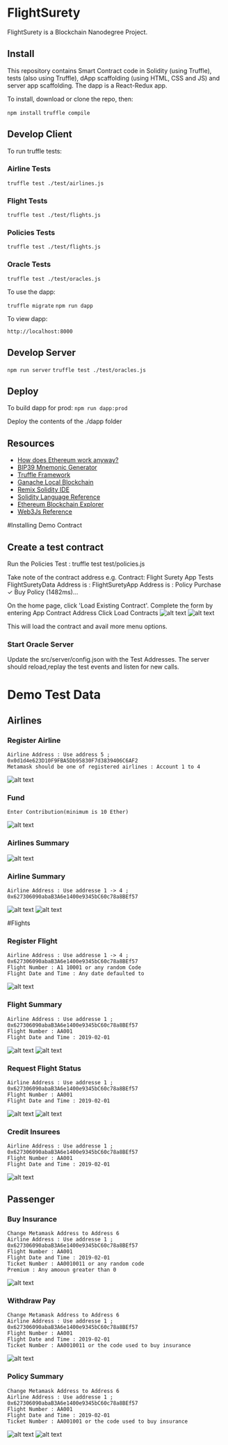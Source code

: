 # FlightSurety

FlightSurety is a Blockchain Nanodegree Project.

## Install

This repository contains Smart Contract code in Solidity (using Truffle), tests (also using Truffle), dApp scaffolding (using HTML, CSS and JS) and server app scaffolding.
The dapp is a React-Redux app.

To install, download or clone the repo, then:

`npm install`
`truffle compile`

## Develop Client

To run truffle tests:

### Airline Tests
`truffle test ./test/airlines.js`

### Flight Tests
`truffle test ./test/flights.js`

### Policies Tests
`truffle test ./test/flights.js`

### Oracle Tests
`truffle test ./test/oracles.js`

To use the dapp:

`truffle migrate`
`npm run dapp`

To view dapp:

`http://localhost:8000`

## Develop Server

`npm run server`
`truffle test ./test/oracles.js`

## Deploy

To build dapp for prod:
`npm run dapp:prod`

Deploy the contents of the ./dapp folder


## Resources

* [How does Ethereum work anyway?](https://medium.com/@preethikasireddy/how-does-ethereum-work-anyway-22d1df506369)
* [BIP39 Mnemonic Generator](https://iancoleman.io/bip39/)
* [Truffle Framework](http://truffleframework.com/)
* [Ganache Local Blockchain](http://truffleframework.com/ganache/)
* [Remix Solidity IDE](https://remix.ethereum.org/)
* [Solidity Language Reference](http://solidity.readthedocs.io/en/v0.4.24/)
* [Ethereum Blockchain Explorer](https://etherscan.io/)
* [Web3Js Reference](https://github.com/ethereum/wiki/wiki/JavaScript-API)



#Installing Demo Contract

## Create a test contract
Run the Policies Test :
    truffle test test/policies.js

Take note of the contract address e.g.
    Contract: Flight Surety App Tests
    FlightSuretyData Address is : <Data Address>
    FlightSuretyApp Address is : <App Address>
        Policy Purchase
        ✓ Buy Policy (1482ms)...

On the home page, click 'Load Existing Contract'.
Complete the form by entering
    App Contract Address
    Click Load Contracts
    ![alt text](https://github.com/aosanya/flightSurety/blob/master/Screenshots/LoadContract.png?raw=true "Load Contract")
    ![alt text](https://github.com/aosanya/flightSurety/blob/master/Screenshots/LoadedContract.png?raw=true "Loaded Contract")

This will load the contract and avail more menu options.

### Start Oracle Server
Update the src/server/config.json with the Test Addresses. The server should reload,replay the test events and listen for new calls.

# Demo Test Data

## Airlines
### Register Airline
    Airline Address : Use address 5 ; 0x0d1d4e623D10F9FBA5Db95830F7d3839406C6AF2
    Metamask should be one of registered airlines : Account 1 to 4
![alt text](https://github.com/aosanya/flightSurety/blob/master/Screenshots/RegisterAirline.png?raw=true "Register Airline")

### Fund
    Enter Contribution(minimum is 10 Ether)
![alt text](https://github.com/aosanya/flightSurety/blob/master/Screenshots/Contribute.png?raw=true "Contribute")

### Airlines Summary
![alt text](https://github.com/aosanya/flightSurety/blob/master/Screenshots/AirlinesSummary.png?raw=true "Airlines Summary")

### Airline Summary
    Airline Address : Use addresse 1 -> 4 ; 0x627306090abaB3A6e1400e9345bC60c78a8BEf57
![alt text](https://github.com/aosanya/flightSurety/blob/master/Screenshots/AirlineSummary.png?raw=true "Airline Summary")
![alt text](https://github.com/aosanya/flightSurety/blob/master/Screenshots/AirlineSummaryResult.png?raw=true "Airline Summary")

#Flights
### Register Flight
    Airline Address : Use addresse 1 -> 4 ; 0x627306090abaB3A6e1400e9345bC60c78a8BEf57
    Flight Number : A1 10001 or any random Code
    Flight Date and Time : Any date defaulted to
![alt text](https://github.com/aosanya/flightSurety/blob/master/Screenshots/RegisterFlight.png?raw=true "Register Flight")

### Flight Summary
    Airline Address : Use addresse 1 ; 0x627306090abaB3A6e1400e9345bC60c78a8BEf57
    Flight Number : AA001
    Flight Date and Time : 2019-02-01
![alt text](https://github.com/aosanya/flightSurety/blob/master/Screenshots/FlightSummary.png?raw=true "Flight Summary")
![alt text](https://github.com/aosanya/flightSurety/blob/master/Screenshots/FlightSummaryResult.png?raw=true "Flight Summary Results")

### Request Flight Status
    Airline Address : Use addresse 1 ; 0x627306090abaB3A6e1400e9345bC60c78a8BEf57
    Flight Number : AA001
    Flight Date and Time : 2019-02-01
![alt text](https://github.com/aosanya/flightSurety/blob/master/Screenshots/RequestFlightStatus.png?raw=true "Flight Status Request")
![alt text](https://github.com/aosanya/flightSurety/blob/master/Screenshots/RequestFlightStatusResult.png?raw=true "Flight Status Request Confirmation")

### Credit Insurees
    Airline Address : Use addresse 1 ; 0x627306090abaB3A6e1400e9345bC60c78a8BEf57
    Flight Number : AA001
    Flight Date and Time : 2019-02-01
![alt text](https://github.com/aosanya/flightSurety/blob/master/Screenshots/CreditInsurance.png?raw=true "Credit Insurance")

## Passenger

### Buy Insurance
    Change Metamask Address to Address 6
    Airline Address : Use addresse 1 ; 0x627306090abaB3A6e1400e9345bC60c78a8BEf57
    Flight Number : AA001
    Flight Date and Time : 2019-02-01
    Ticket Number : AA0010011 or any random code
    Premium : Any amooun greater than 0
![alt text](https://github.com/aosanya/flightSurety/blob/master/Screenshots/BuyInsurance.png?raw=true "Buy Insurance")

### Withdraw Pay
    Change Metamask Address to Address 6
    Airline Address : Use addresse 1 ; 0x627306090abaB3A6e1400e9345bC60c78a8BEf57
    Flight Number : AA001
    Flight Date and Time : 2019-02-01
    Ticket Number : AA0010011 or the code used to buy insurance
![alt text](https://github.com/aosanya/flightSurety/blob/master/Screenshots/WithdrawPay.png?raw=true "Withdraw Pay")

### Policy Summary
    Change Metamask Address to Address 6
    Airline Address : Use addresse 1 ; 0x627306090abaB3A6e1400e9345bC60c78a8BEf57
    Flight Number : AA001
    Flight Date and Time : 2019-02-01
    Ticket Number : AA001001 or the code used to buy insurance
![alt text](https://github.com/aosanya/flightSurety/blob/master/Screenshots/PolicySummary.png?raw=true "Policy Summary Request")
![alt text](https://github.com/aosanya/flightSurety/blob/master/Screenshots/PolicySummaryResults.png?raw=true "Policy Request")